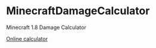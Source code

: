# MinecraftDamageCalculator
Minecraft 1.8 Damage Calculator

[Online calculator](https://tiagofar78.github.io/MinecraftDamageCalculator/)
